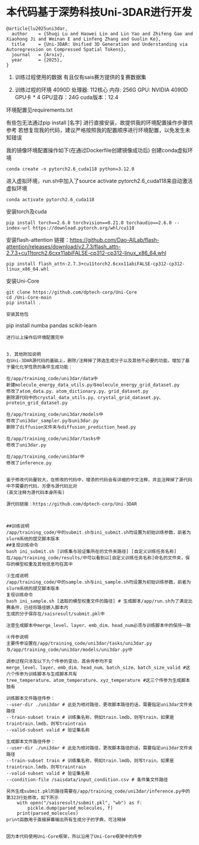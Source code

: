 # 本代码基于深势科技Uni-3DAR进行开发
```
@article{lu2025uni3dar,
  author    = {Shuqi Lu and Haowei Lin and Lin Yao and Zhifeng Gao and Xiaohong Ji and Weinan E and Linfeng Zhang and Guolin Ke},
  title     = {Uni-3DAR: Unified 3D Generation and Understanding via Autoregression on Compressed Spatial Tokens},
  journal   = {Arxiv},
  year      = {2025},
}
```



1. 训练过程使用的数据
有且仅有sais赛方提供的复赛数据集


2. 训练过程的环境
4090D
处理器: 112核心
内存: 256G
GPU: NVIDIA 4090D GPU卡 * 4
GPU显存：24G
cuda版本：12.4

环境配置见requirements.txt


有些包无法通过pip install [名字] 进行直接安装，故提供我的环境配置操作步骤供参考
若想复现我的代码，建议严格按照我的配置顺序进行环境配置，以免发生未知错误

我的镜像环境配置操作如下(在通过Dockerfile创建镜像成功后)
创建conda虚拟环境
```
conda create -n pytorch2.6_cuda118 python=3.12.0
```
进入虚拟环境，run.sh中加入了source activate pytorch2.6_cuda118来自动激活虚拟环境
```
conda activate pytorch2.6_cuda118
```
安装torch及cuda
```
pip install torch==2.6.0 torchvision==0.21.0 torchaudio==2.6.0 --index-url https://download.pytorch.org/whl/cu118
```
安装flash-attention 链接：https://github.com/Dao-AILab/flash-attention/releases/download/v2.7.3/flash_attn-2.7.3+cu11torch2.6cxx11abiFALSE-cp312-cp312-linux_x86_64.whl
```
pip install flash_attn-2.7.3+cu11torch2.6cxx11abiFALSE-cp312-cp312-linux_x86_64.whl
```
安装Uni-Core
```
git clone https://github.com/dptech-corp/Uni-Core
cd /Uni-Core-main
pip install .

安装其他包
```
pip install numba pandas scikit-learn
```
进行以上操作后环境配置完毕


3. 其他附加说明
在Uni-3DAR源代码的基础上，删除/注释掉了筛选生成分子以及其他不必要的功能，增加了基于量化化学性质的条件生成功能：

在/app/training_code/uni3dar/data中
新建molecule_energy_data_utils.py与molecule_energy_grid_dataset.py
修改了atom_data.py、atom_dictionary.py、grid_dataset.py
删除源代码中的crystal_data_utils.py、crystal_grid_dataset.py、protein_grid_dataset.py

在/app/training_code/uni3dar/models中
修改了uni3dar_sampler.py与uni3dar.py
删除了diffusion文件夹与diffusion_prediction_head.py

在/app/training_code/uni3dar/tasks中
修改了uni3dar.py

在/app/training_code/uni3dar中
修改了inference.py


鉴于修改代码量较大，在修改的代码中，增添的代码会有详细的中文注释，并且注释掉了源代码中不需要的代码，方便与源代码比对
(英文注释为源代码本身所有)

源代码链接：https://github.com/dptech-corp/Uni-3DAR



##训练说明
/app/training_code/中的submit.sh与ini_submit.sh均设置为初始训练参数，前者为slurm系统的提交脚本版本
##复现训练命令
bash ini_submit.sh [训练集与验证集所在的文件夹路径] [自定义训练任务名称]
在/app/training_code/results/中可以看到以[自定义训练任务名称]命名的文件夹，保存的模型权重及其他信息均在其中

③生成说明
/app/training_code/中的sample.sh与ini_sample.sh均设置为初始训练参数，前者为slurm系统的提交脚本版本
复现训练命令
bash ini_sample.sh [选取的模型权重文件的路径] # 生成脚本/app/run.sh为了满足比赛条件，已经将路径嵌入脚本内
生成的分子保存在/saisresult/submit.pkl中

注意生成脚本中merge_level、layer、emb_dim、head_num必须与训练脚本中的保持一致

④传参说明
主要传参设置在/app/training_code/uni3dar/tasks/uni3dar.py与/app/training_code/uni3dar/models/uni3dar.py中

调参过程只涉及以下九个传参的变动，其余传参均不变
merge_level、layer、emb_dim、head_num、batch_size、batch_size_valid #这六个传参为训练脚本与生成脚本共有
tree_temperature、atom_temperature、xyz_temperature #这三个传参为生成脚本独有

训练脚本文件路径传参：
--user-dir ./uni3dar # 此处为相对路径，更改脚本路径的话，需要指定uni3dar文件夹路径
--train-subset train # 训练集名称，例如train.lmdb，则写train，如果是traintrain.lmdb，则写traintrain
--valid-subset valid # 验证集名称

生成脚本文件路径传参：
--user-dir ./uni3dar # 此处为相对路径，更改脚本路径的话，需要指定uni3dar文件夹路径
--train-subset train # 训练集名称，例如train.lmdb，则写train，如果是traintrain.lmdb，则写traintrain
--valid-subset valid # 验证集名称
--condition-file /saisdata/input_condition.csv # 条件集文件路径

另外生成submit.pkl的路径需要在/app/training_code/uni3dar/inference.py中的第323行处修改，如下所示
    with open("/saisresult/submit.pkl", "wb") as f:
        pickle.dump(parsed_molecules, f)
    print(parsed_molecules)
print函数用于直接屏幕输出所有生成分子的字典，可注释掉


因为本代码使用Uni-Core框架，所以沿用了Uni-Core框架中的传参
